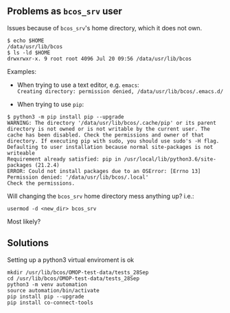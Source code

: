 ## Problems as `bcos_srv` user

Issues because of `bcos_srv`'s home directory, which it does not own.
```
$ echo $HOME
/data/usr/lib/bcos
$ ls -ld $HOME
drwxrwxr-x. 9 root root 4096 Jul 20 09:56 /data/usr/lib/bcos
```

Examples:

   * When trying to use a text editor, e.g. `emacs`:    
   `Creating directory: permission denied, /data/usr/lib/bcos/.emacs.d/`
   
   * When trying to use `pip`:

```
$ python3 -m pip install pip --upgrade
WARNING: The directory '/data/usr/lib/bcos/.cache/pip' or its parent directory is not owned or is not writable by the current user. The cache has been disabled. Check the permissions and owner of that directory. If executing pip with sudo, you should use sudo's -H flag.
Defaulting to user installation because normal site-packages is not writeable
Requirement already satisfied: pip in /usr/local/lib/python3.6/site-packages (21.2.4)
ERROR: Could not install packages due to an OSError: [Errno 13] Permission denied: '/data/usr/lib/bcos/.local'
Check the permissions.
```

Will changing the `bcos_srv` home directory mess anything up? i.e.:
```
usermod -d <new_dir> bcos_srv
```
Most likely?


## Solutions

Setting up a python3 virtual enviroment is ok
```
mkdir /usr/lib/bcos/OMOP-test-data/tests_28Sep
cd /usr/lib/bcos/OMOP-test-data/tests_28Sep
python3 -m venv automation
source automation/bin/activate
pip install pip --upgrade
pip install co-connect-tools
```